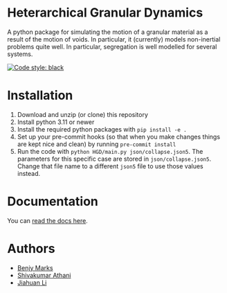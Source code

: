 # Heterarchical Granular Dynamics

A python package for simulating the motion of a granular material as a result of the motion of voids. In particular, it (currently) models non-inertial problems quite well. In particular, segregation is well modelled for several systems.

[![Code style: black](https://img.shields.io/badge/code%20style-black-000000.svg)](https://github.com/psf/black)

# Installation

1.  Download and unzip (or clone) this repository
2.  Install python 3.11 or newer
3.  Install the required python packages with `pip install -e .`
4.  Set up your pre-commit hooks (so that when you make changes things are kept nice and clean) by running `pre-commit install`
5.  Run the code with `python HGD/main.py json/collapse.json5`. The parameters for this specific case are stored in `json/collapse.json5`. Change that file name to a different `json5` file to use those values instead.

# Documentation
You can [read the docs here](https://benjym.github.io/HGD/).

# Authors
- [Benjy Marks](mailto:benjy.marks@sydney.edu.au)
- [Shivakumar Athani](mailto:shivakumar.athani@sydney.edu.au)
- [Jiahuan Li](mailto:jiahuan.li@sydney.edu.au)
